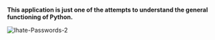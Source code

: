 **This application is just one of the attempts to understand the general functioning of Python.**

![Ihate-Passwords-2](https://user-images.githubusercontent.com/70153893/95181916-90dc1f80-07cc-11eb-9740-929bed9a673a.jpg)
